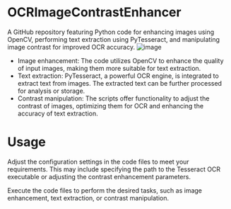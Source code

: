 # OCRImageContrastEnhancer
A GitHub repository featuring Python code for enhancing images using OpenCV, performing text extraction using PyTesseract, and manipulating image contrast for improved OCR accuracy.
![image](https://github.com/heathbrew/OCRImageContrastEnhancer/assets/55629425/fb2b5f98-60a9-46a1-b482-ad36e866c726)

- Image enhancement: The code utilizes OpenCV to enhance the quality of input images, making them more suitable for text extraction.
- Text extraction: PyTesseract, a powerful OCR engine, is integrated to extract text from images. The extracted text can be further processed for analysis or storage.
- Contrast manipulation: The scripts offer functionality to adjust the contrast of images, optimizing them for OCR and enhancing the accuracy of text extraction.
# Usage
Adjust the configuration settings in the code files to meet your requirements. This may include specifying the path to the Tesseract OCR executable or adjusting the contrast enhancement parameters.

Execute the code files to perform the desired tasks, such as image enhancement, text extraction, or contrast manipulation.
